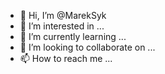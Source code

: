 - 👋 Hi, I’m @MarekSyk
- 👀 I’m interested in ...
- 🌱 I’m currently learning ...
- 💞️ I’m looking to collaborate on ...
- 📫 How to reach me ...

<!---
MarekSyk/MarekSyk is a ✨ special ✨ repository because its `README.md` (this file) appears on your GitHub profile.
You can click the Preview link to take a look at your changes.
--->
